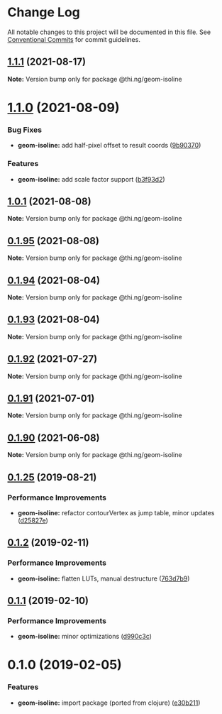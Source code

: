 # Change Log

All notable changes to this project will be documented in this file.
See [Conventional Commits](https://conventionalcommits.org) for commit guidelines.

## [1.1.1](https://github.com/thi-ng/umbrella/compare/@thi.ng/geom-isoline@1.1.0...@thi.ng/geom-isoline@1.1.1) (2021-08-17)

**Note:** Version bump only for package @thi.ng/geom-isoline





# [1.1.0](https://github.com/thi-ng/umbrella/compare/@thi.ng/geom-isoline@1.0.1...@thi.ng/geom-isoline@1.1.0) (2021-08-09)


### Bug Fixes

* **geom-isoline:** add half-pixel offset to result coords ([9b90370](https://github.com/thi-ng/umbrella/commit/9b9037048a7664eca20fda50df44e3018323d475))


### Features

* **geom-isoline:** add scale factor support ([b3f93d2](https://github.com/thi-ng/umbrella/commit/b3f93d20ff56464d2bec86d2de721344872d0cbc))





## [1.0.1](https://github.com/thi-ng/umbrella/compare/@thi.ng/geom-isoline@0.1.95...@thi.ng/geom-isoline@1.0.1) (2021-08-08)

**Note:** Version bump only for package @thi.ng/geom-isoline





## [0.1.95](https://github.com/thi-ng/umbrella/compare/@thi.ng/geom-isoline@0.1.94...@thi.ng/geom-isoline@0.1.95) (2021-08-08)

**Note:** Version bump only for package @thi.ng/geom-isoline





## [0.1.94](https://github.com/thi-ng/umbrella/compare/@thi.ng/geom-isoline@0.1.93...@thi.ng/geom-isoline@0.1.94) (2021-08-04)

**Note:** Version bump only for package @thi.ng/geom-isoline





## [0.1.93](https://github.com/thi-ng/umbrella/compare/@thi.ng/geom-isoline@0.1.92...@thi.ng/geom-isoline@0.1.93) (2021-08-04)

**Note:** Version bump only for package @thi.ng/geom-isoline





## [0.1.92](https://github.com/thi-ng/umbrella/compare/@thi.ng/geom-isoline@0.1.91...@thi.ng/geom-isoline@0.1.92) (2021-07-27)

**Note:** Version bump only for package @thi.ng/geom-isoline





## [0.1.91](https://github.com/thi-ng/umbrella/compare/@thi.ng/geom-isoline@0.1.90...@thi.ng/geom-isoline@0.1.91) (2021-07-01)

**Note:** Version bump only for package @thi.ng/geom-isoline





## [0.1.90](https://github.com/thi-ng/umbrella/compare/@thi.ng/geom-isoline@0.1.89...@thi.ng/geom-isoline@0.1.90) (2021-06-08)

**Note:** Version bump only for package @thi.ng/geom-isoline





## [0.1.25](https://github.com/thi-ng/umbrella/compare/@thi.ng/geom-isoline@0.1.24...@thi.ng/geom-isoline@0.1.25) (2019-08-21)

### Performance Improvements

* **geom-isoline:** refactor contourVertex as jump table, minor updates ([d25827e](https://github.com/thi-ng/umbrella/commit/d25827e))

## [0.1.2](https://github.com/thi-ng/umbrella/compare/@thi.ng/geom-isoline@0.1.1...@thi.ng/geom-isoline@0.1.2) (2019-02-11)

### Performance Improvements

* **geom-isoline:** flatten LUTs, manual destructure ([763d7b9](https://github.com/thi-ng/umbrella/commit/763d7b9))

## [0.1.1](https://github.com/thi-ng/umbrella/compare/@thi.ng/geom-isoline@0.1.0...@thi.ng/geom-isoline@0.1.1) (2019-02-10)

### Performance Improvements

* **geom-isoline:** minor optimizations ([d990c3c](https://github.com/thi-ng/umbrella/commit/d990c3c))

# 0.1.0 (2019-02-05)

### Features

* **geom-isoline:** import package (ported from clojure) ([e30b211](https://github.com/thi-ng/umbrella/commit/e30b211))
